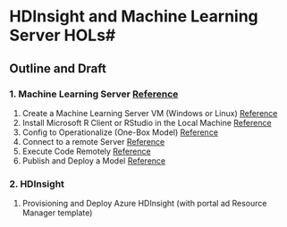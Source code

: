 # HDInsight and Machine Learning Server HOLs#
## Outline and Draft ##

### 1. Machine Learning Server  [Reference](https://docs.microsoft.com/en-us/machine-learning-server/) ###
1. Create a Machine Learning Server VM (Windows or Linux)  [Reference](https://docs.microsoft.com/en-us/machine-learning-server/install/machine-learning-server-azure-vm-on-linux)
2. Install Microsoft R Client or RStudio in the Local Machine [Reference](https://docs.microsoft.com/en-us/machine-learning-server/r-client/what-is-microsoft-r-client)
3. Config to Operationalize (One-Box Model) [Reference](https://docs.microsoft.com/en-us/machine-learning-server/operationalize/configure-machine-learning-server-one-box)
4. Connect to a remote Server [Reference](https://docs.microsoft.com/en-us/machine-learning-server/operationalize/how-to-connect-log-in-with-mrsdeploy)
5. Execute Code Remotely [Reference](https://docs.microsoft.com/en-us/machine-learning-server/r/how-to-execute-code-remotely)
6. Publish and Deploy a Model [Reference](https://docs.microsoft.com/en-us/machine-learning-server/operationalize/how-to-deploy-web-service-publish-manage-in-r)
### 2. HDInsight ###
1. Provisioning and Deploy Azure HDInsight (with portal ad Resource Manager template)